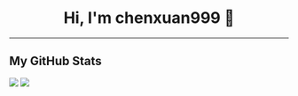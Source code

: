 <div align="center">
  <h1>Hi, I'm chenxuan999 👋</h1>
</div>

---
## My GitHub Stats
<img src="https://vercel.mudev.eu.org/api?username=chenxuan999&show_icons=true&theme=tokyonight" />
<img src="https://github-readme-stats.vercel.app/api?username=chenxuan999&show_icons=true&theme=tokyonight" />
